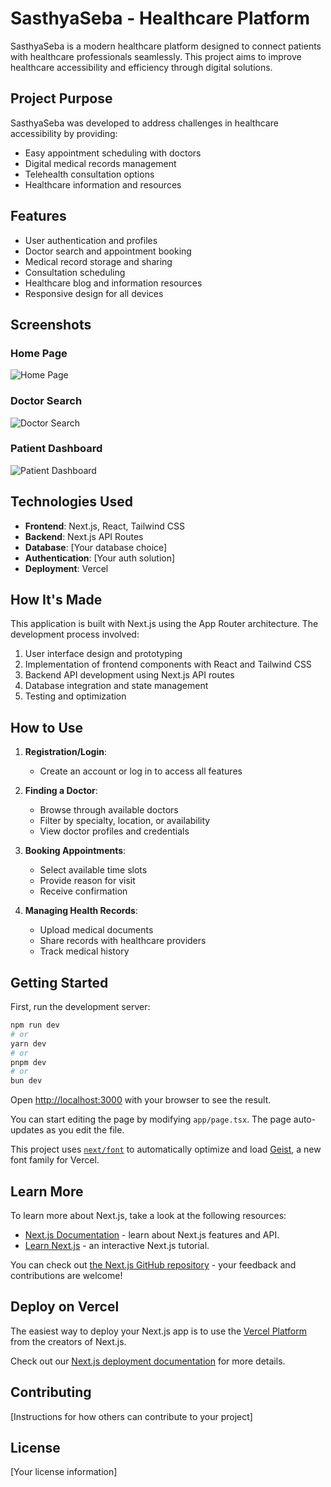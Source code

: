 # SasthyaSeba - Healthcare Platform

SasthyaSeba is a modern healthcare platform designed to connect patients with healthcare professionals seamlessly. This project aims to improve healthcare accessibility and efficiency through digital solutions.

## Project Purpose

SasthyaSeba was developed to address challenges in healthcare accessibility by providing:
- Easy appointment scheduling with doctors
- Digital medical records management
- Telehealth consultation options
- Healthcare information and resources

## Features

- User authentication and profiles
- Doctor search and appointment booking
- Medical record storage and sharing
- Consultation scheduling
- Healthcare blog and information resources
- Responsive design for all devices

## Screenshots

### Home Page
![Home Page](./screenshots/home-page.png)
<!-- Add your screenshot images to a screenshots directory -->

### Doctor Search
![Doctor Search](./screenshots/doctor-search.png)

### Patient Dashboard
![Patient Dashboard](./screenshots/patient-dashboard.png)

## Technologies Used

- **Frontend**: Next.js, React, Tailwind CSS
- **Backend**: Next.js API Routes
- **Database**: [Your database choice]
- **Authentication**: [Your auth solution]
- **Deployment**: Vercel

## How It's Made

This application is built with Next.js using the App Router architecture. The development process involved:

1. User interface design and prototyping
2. Implementation of frontend components with React and Tailwind CSS
3. Backend API development using Next.js API routes
4. Database integration and state management
5. Testing and optimization

## How to Use

1. **Registration/Login**:
   - Create an account or log in to access all features

2. **Finding a Doctor**:
   - Browse through available doctors
   - Filter by specialty, location, or availability
   - View doctor profiles and credentials

3. **Booking Appointments**:
   - Select available time slots
   - Provide reason for visit
   - Receive confirmation

4. **Managing Health Records**:
   - Upload medical documents
   - Share records with healthcare providers
   - Track medical history

## Getting Started

First, run the development server:

```bash
npm run dev
# or
yarn dev
# or
pnpm dev
# or
bun dev
```

Open [http://localhost:3000](http://localhost:3000) with your browser to see the result.

You can start editing the page by modifying `app/page.tsx`. The page auto-updates as you edit the file.

This project uses [`next/font`](https://nextjs.org/docs/app/building-your-application/optimizing/fonts) to automatically optimize and load [Geist](https://vercel.com/font), a new font family for Vercel.

## Learn More

To learn more about Next.js, take a look at the following resources:

- [Next.js Documentation](https://nextjs.org/docs) - learn about Next.js features and API.
- [Learn Next.js](https://nextjs.org/learn) - an interactive Next.js tutorial.

You can check out [the Next.js GitHub repository](https://github.com/vercel/next.js) - your feedback and contributions are welcome!

## Deploy on Vercel

The easiest way to deploy your Next.js app is to use the [Vercel Platform](https://vercel.com/new?utm_medium=default-template&filter=next.js&utm_source=create-next-app&utm_campaign=create-next-app-readme) from the creators of Next.js.

Check out our [Next.js deployment documentation](https://nextjs.org/docs/app/building-your-application/deploying) for more details.

## Contributing

[Instructions for how others can contribute to your project]

## License

[Your license information]
